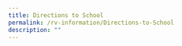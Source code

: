 ```yaml
---
title: Directions to School
permalink: /rv-information/Directions-to-School
description: ""
---
```

